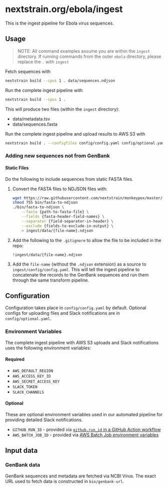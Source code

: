 # nextstrain.org/ebola/ingest

This is the ingest pipeline for Ebola virus sequences.

## Usage

> NOTE: All command examples assume you are within the `ingest` directory.
> If running commands from the outer `ebola` directory, please replace the `.` with `ingest`

Fetch sequences with

```sh
nextstrain build --cpus 1 . data/sequences.ndjson
```

Run the complete ingest pipeline with

```sh
nextstrain build --cpus 1 .
```

This will produce two files (within the `ingest` directory):

- data/metadata.tsv
- data/sequences.fasta

Run the complete ingest pipeline and upload results to AWS S3 with

```sh
nextstrain build . --configfiles config/config.yaml config/optional.yaml
```

### Adding new sequences not from GenBank

#### Static Files

Do the following to include sequences from static FASTA files.

1. Convert the FASTA files to NDJSON files with:

    ```sh
    wget https://raw.githubusercontent.com/nextstrain/monkeypox/master/ingest/bin/fasta-to-ndjson -O bin/fasta-to-ndjson
    chmod 755 bin/fasta-to-ndjson
    ./bin/fasta-to-ndjson \
        --fasta {path-to-fasta-file} \
        --fields {fasta-header-field-names} \
        --separator {field-separator-in-header} \
        --exclude {fields-to-exclude-in-output} \
        > ingest/data/{file-name}.ndjson
    ```

2. Add the following to the `.gitignore` to allow the file to be included in the repo:

    ```gitignore
    !ingest/data/{file-name}.ndjson
    ```

3. Add the `file-name` (without the `.ndjson` extension) as a source to `ingest/config/config.yaml`. This will tell the ingest pipeline to concatenate the records to the GenBank sequences and run them through the same transform pipeline.

## Configuration

Configuration takes place in `config/config.yaml` by default.
Optional configs for uploading files and Slack notifications are in `config/optional.yaml`.

### Environment Variables

The complete ingest pipeline with AWS S3 uploads and Slack notifications uses the following environment variables:

#### Required

- `AWS_DEFAULT_REGION`
- `AWS_ACCESS_KEY_ID`
- `AWS_SECRET_ACCESS_KEY`
- `SLACK_TOKEN`
- `SLACK_CHANNELS`

#### Optional

These are optional environment variables used in our automated pipeline for providing detailed Slack notifications.

- `GITHUB_RUN_ID` - provided via [`github.run_id` in a GitHub Action workflow](https://docs.github.com/en/actions/learn-github-actions/contexts#github-context)
- `AWS_BATCH_JOB_ID` - provided via [AWS Batch Job environment variables](https://docs.aws.amazon.com/batch/latest/userguide/job_env_vars.html)

## Input data

### GenBank data

GenBank sequences and metadata are fetched via NCBI Virus.
The exact URL used to fetch data is constructed in `bin/genbank-url`.
